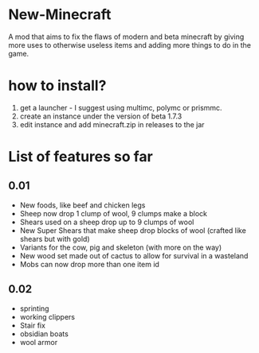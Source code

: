 # New-Minecraft
A mod that aims to fix the flaws of modern and beta minecraft by giving more uses to otherwise useless items and adding more things to do in the game.

# how to install?
1) get a launcher - I suggest using multimc, polymc or prismmc.
2) create an instance under the version of beta 1.7.3
3) edit instance and add minecraft.zip in releases to the jar
 
# List of features so far
## 0.01
* New foods, like beef and chicken legs
* Sheep now drop 1 clump of wool, 9 clumps make a block
* Shears used on a sheep drop up to 9 clumps of wool
* New Super Shears that make sheep drop blocks of wool (crafted like shears but with gold)
* Variants for the cow, pig and skeleton (with more on the way)
* New wood set made out of cactus to allow for survival in a wasteland
* Mobs can now drop more than one item id
## 0.02
* sprinting
* working clippers
* Stair fix
* obsidian boats
* wool armor
